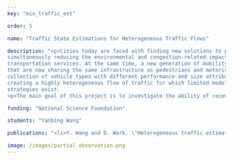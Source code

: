 ```yaml
---
key: "mix_traffic_est"

order: 5

name: "Traffic State Estimations for Heterogeneous Traffic Flows"

description: "<p>Cities today are faced with finding new solutions to provide access and mobility while
simultaneously reducing the environmental and congestion-related impacts caused by our
transportation services. At the same time, a new generation of mobility service providers are introducing shared fleets of dockless bikes, bikes with electric assist (e-bikes), and electric scooters
that are now sharing the same infrastructure as pedestrians and motorists. Combined, this emerging
collection of vehicle types with different performance and size attributes are interacting and
creating a highly heterogeneous flow of traffic for which limited models and traffic management
strategies exist.
<p>The main goal of this project is to investigate the ability of recently developed heterogeneous traffic flow models to capture the increasingly sophisticated features of urban traffic streams. Estimation algorithms will be developed to assess the model capabilities when combined with streaming data using nonlinear estimation techniques such as the particle filter.  Additionally, analysis from model implementations will provide insights on transportation planning and management strategies that are most suitable for today’s urban traffic complexity."

funding: "National Science Foundation"

students: "Yanbing Wang"

publications: "<li>Y. Wang and D. Work. \"Heterogeneous traffic estimation with particle filtering.\" submitted to  <em>IEEE Conference on Intelligent Transportation Systems</em>, 2019. <strong>Download: </strong><a href='https://vanderbilt.box.com/s/4dmhigxcn56zw8u4gqr0yqnwufohp60f'>preprint</a>.</li>"

image: /images/partial observation.png
---
```

